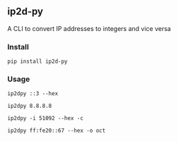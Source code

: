 ## ip2d-py

A CLI to convert IP addresses to integers and vice versa

### Install

`pip install ip2d-py`
### Usage

`ip2dpy ::3 --hex`

`ip2dpy 8.8.8.8`

`ip2dpy -i 51092 --hex -c`

`ip2dpy ff:fe20::67 --hex -o oct`